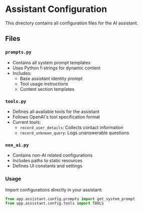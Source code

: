 # Assistant Configuration

This directory contains all configuration files for the AI assistant.

## Files

### `prompts.py`
- Contains all system prompt templates
- Uses Python f-strings for dynamic content
- Includes:
  - Base assistant identity prompt
  - Tool usage instructions
  - Content section templates

### `tools.py`
- Defines all available tools for the assistant
- Follows OpenAI's tool specification format
- Current tools:
  - `record_user_details`: Collects contact information
  - `record_unknown_query`: Logs unanswerable questions

### `non_ai.py`
- Contains non-AI related configurations
- Includes paths to static resources
- Defines UI constants and settings

### Usage
Import configurations directly in your assistant:
```python
from app.assistant.config.prompts import get_system_prompt
from app.assistant.config.tools import TOOLS
